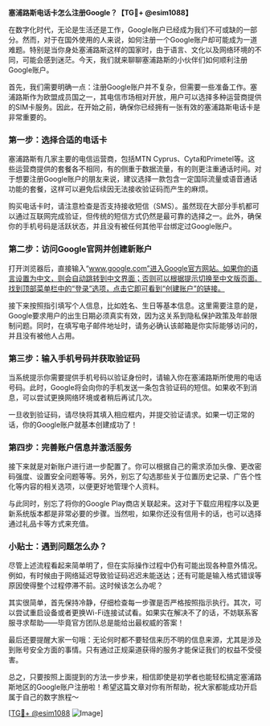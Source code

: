 **塞浦路斯电话卡怎么注册Google？【TG💪+ @esim1088】**

在数字化时代，无论是生活还是工作，Google账户已经成为我们不可或缺的一部分。然而，对于在国外使用的人来说，如何注册一个Google账户却可能成为一道难题。特别是当你身处塞浦路斯这样的国家时，由于语言、文化以及网络环境的不同，可能会感到迷茫。今天，我们就来聊聊塞浦路斯的小伙伴们如何顺利注册Google账户。

首先，我们需要明确一点：注册Google账户并不复杂，但需要一些准备工作。塞浦路斯作为欧盟成员国之一，其电信市场相对开放，用户可以选择多种运营商提供的SIM卡服务。因此，在开始之前，确保你已经拥有一张有效的塞浦路斯电话卡是非常重要的。

### 第一步：选择合适的电话卡

塞浦路斯有几家主要的电信运营商，包括MTN Cyprus、Cyta和Primetel等。这些运营商提供的套餐各不相同，有的侧重于数据流量，有的则更注重通话时间。对于想要注册Google账户的朋友来说，建议选择一款包含一定国际流量或语音通话功能的套餐，这样可以避免后续因无法接收验证码而产生的麻烦。

购买电话卡时，请注意检查是否支持接收短信（SMS）。虽然现在大部分手机都可以通过互联网完成验证，但传统的短信方式仍然是最可靠的选择之一。此外，确保你的手机号码是活跃状态，并且没有被任何其他平台绑定过Google账户。

### 第二步：访问Google官网并创建新账户

打开浏览器后，直接输入“www.google.com”进入Google官方网站。如果你的语言设置为中文，则会自动跳转到中文界面；否则可以根据提示切换至中文版页面。找到顶部菜单栏中的“登录”选项，点击它即可看到“创建账户”的链接。

接下来按照指引填写个人信息，比如姓名、生日等基本信息。这里需要注意的是，Google要求用户的出生日期必须真实有效，因为这关系到隐私保护政策及年龄限制问题。同时，在填写电子邮件地址时，请务必确认该邮箱是你实际能够访问的，并且没有被他人占用。

### 第三步：输入手机号码并获取验证码

当系统提示你需要提供手机号码以验证身份时，请输入你在塞浦路斯所使用的电话号码。此时，Google将会向你的手机发送一条包含验证码的短信。如果收不到消息，可以尝试更换网络环境或者稍后再试几次。

一旦收到验证码，请尽快将其填入相应框内，并提交验证请求。如果一切正常的话，你的Google账户就基本创建成功了！

### 第四步：完善账户信息并激活服务

接下来就是对新账户进行进一步配置了。你可以根据自己的需求添加头像、更改密码强度、设置安全问题等等。另外，别忘了勾选那些关于位置历史记录、广告个性化等内容的相关选项，以便更好地管理个人资料。

与此同时，别忘了将你的Google Play商店关联起来。这对于下载应用程序以及更新系统版本都是非常必要的步骤。当然啦，如果你还没有信用卡的话，也可以选择通过礼品卡等方式来充值。

### 小贴士：遇到问题怎么办？

尽管上述流程看起来简单明了，但在实际操作过程中仍有可能出现各种意外情况。例如，有时候由于网络延迟导致验证码迟迟未能送达；还有可能是输入格式错误等原因使得整个过程停滞不前。这时候该怎么办呢？

其实很简单，首先保持冷静，仔细检查每一步骤是否严格按照指示执行。其次，可以尝试重启设备或者更换Wi-Fi连接试试看。如果实在解决不了的话，不妨联系客服寻求帮助——毕竟官方团队总是能给出最权威的答案！

最后还要提醒大家一句哦：无论何时都不要轻信来历不明的信息来源，尤其是涉及到账号安全方面的事情。只有通过正规渠道获得的服务才能保证我们的权益不受侵害。

总之，只要按照上面提到的方法一步步来，相信即使是初学者也能轻松搞定塞浦路斯地区的Google账户注册啦！希望这篇文章对你有所帮助，祝大家都能成功开启属于自己的数字旅程～

[[TG💪+ @esim1088](https://t.me/s/esim1088) ![Image](https://i.postimg.cc/4NQfJmqS/Snipaste-2025-05-13-00-14-12.png)]